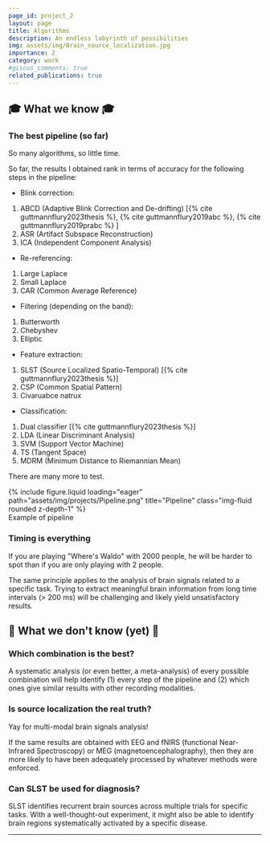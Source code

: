 ```yaml
---
page_id: project_2
layout: page
title: Algorithms
description: An endless labyrinth of possibilities
img: assets/img/Brain_source_localization.jpg
importance: 2
category: work
#giscus_comments: true
related_publications: true
---
```



## 🎓 What we know 🎓

### The best pipeline (so far)

So many algorithms, so little time. 

So far, the results I obtained rank in terms of accuracy for the following steps in the pipeline: 
- Blink correction:
1. ABCD (Adaptive Blink Correction and De-drifting) [{% cite guttmannflury2023thesis %}, {% cite guttmannflury2019abc %}, {% cite guttmannflury2019prabc %}  ]
2. ASR (Artifact Subspace Reconstruction)
3. ICA (Independent Component Analysis)

- Re-referencing:
1. Large Laplace
2. Small Laplace
3. CAR (Common Average Reference)

- Filtering (depending on the band):
1. Butterworth
2. Chebyshev
3. Elliptic

- Feature extraction:
1. SLST (Source Localized Spatio-Temporal) [{% cite guttmannflury2023thesis %}]
2. CSP (Common Spatial Pattern)
3. Civaruabce natrux

- Classification:
1. Dual classifier [{% cite guttmannflury2023thesis %}]
2. LDA (Linear Discriminant Analysis)
3. SVM (Support Vector Machine)
4. TS (Tangent Space)
5. MDRM (Minimum Distance to Riemannian Mean)

There are many more to test.

<div class="row">
    <div class="col-sm mt-3 mt-md-0">
        {% include figure.liquid loading="eager" path="assets/img/projects/Pipeline.png" title="Pipeline" class="img-fluid rounded z-depth-1" %}
    </div>
</div>
<div class="caption">
    Example of pipeline
</div>

### Timing is everything
If you are playing "Where's Waldo" with 2000 people, he will be harder to spot than if you are only playing with 2 people.

The same principle applies to the analysis of brain signals related to a specific task. Trying to extract meaningful brain information from long time intervals (> 200 ms) will be challenging and likely yield unsatisfactory results.



## 🤔 What we don't know (yet) 🤔

### Which combination is the best?
A systematic analysis (or even better, a meta-analysis) of every possible combination will help identify (1) every step of the pipeline and (2) which ones give similar results with other recording modalities.

### Is source localization the real truth?
Yay for multi-modal brain signals analysis! 

If the same results are obtained with EEG and fNIRS (functional Near-Infrared Spectroscopy) or MEG (magnetoencephalography), then they are more likely to have been adequately processed by whatever methods were enforced.

### Can SLST be used for diagnosis?
SLST identifies recurrent brain sources across multiple trials for specific tasks. With a well-thought-out experiment, it might also be able to identify brain regions systematically activated by a specific disease.

---

